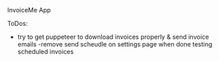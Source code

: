 InvoiceMe App


ToDos:
- try to get puppeteer to download invoices properly & send invoice emails
-remove send scheudle on settings page when done testing scheduled invoices